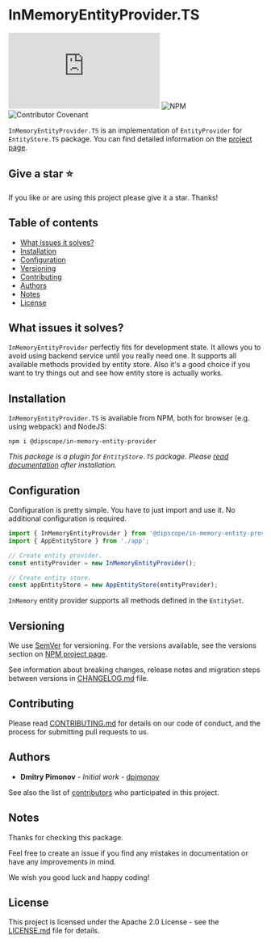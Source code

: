 # InMemoryEntityProvider.TS

![GitHub](https://img.shields.io/github/license/dipscope/InMemoryEntityProvider.TS) ![NPM](https://img.shields.io/npm/v/@dipscope/in-memory-entity-provider) ![Contributor Covenant](https://img.shields.io/badge/Contributor%20Covenant-2.1-4baaaa.svg)

`InMemoryEntityProvider.TS` is an implementation of `EntityProvider` for `EntityStore.TS` package. You can find detailed information on the [project page](https://github.com/dipscope/EntityStore.TS).

## Give a star :star:

If you like or are using this project please give it a star. Thanks!

## Table of contents

* [What issues it solves?](#what-issues-it-solves)
* [Installation](#installation)
* [Configuration](#configuration)
* [Versioning](#versioning)
* [Contributing](#contributing)
* [Authors](#authors)
* [Notes](#notes)
* [License](#license)

## What issues it solves?

`InMemoryEntityProvider` perfectly fits for development state. It allows you to avoid using backend service until you really need one. It supports all available methods provided by entity store. Also it's a good choice if you want to try things out and see how entity store is actually works.

## Installation

`InMemoryEntityProvider.TS` is available from NPM, both for browser (e.g. using webpack) and NodeJS:

```
npm i @dipscope/in-memory-entity-provider
```

_This package is a plugin for `EntityStore.TS` package. Please [read documentation](https://github.com/dipscope/EntityStore.TS) after installation._

## Configuration

Configuration is pretty simple. You have to just import and use it. No additional configuration is required. 

```typescript
import { InMemoryEntityProvider } from '@dipscope/in-memory-entity-provider';
import { AppEntityStore } from './app';

// Create entity provider.
const entityProvider = new InMemoryEntityProvider(); 

// Create entity store.
const appEntityStore = new AppEntityStore(entityProvider);
```

`InMemory` entity provider supports all methods defined in the `EntitySet`.

## Versioning

We use [SemVer](http://semver.org) for versioning. For the versions available, see the versions section on [NPM project page](https://www.npmjs.com/package/@dipscope/in-memory-entity-provider).

See information about breaking changes, release notes and migration steps between versions in [CHANGELOG.md](https://github.com/dipscope/InMemoryEntityProvider.TS/blob/main/CHANGELOG.md) file.

## Contributing

Please read [CONTRIBUTING.md](https://github.com/dipscope/InMemoryEntityProvider.TS/blob/main/CONTRIBUTING.md) for details on our code of conduct, and the process for submitting pull requests to us.

## Authors

* **Dmitry Pimonov** - *Initial work* - [dpimonov](https://github.com/dpimonov)

See also the list of [contributors](https://github.com/dipscope/InMemoryEntityProvider.TS/contributors) who participated in this project.

## Notes

Thanks for checking this package.

Feel free to create an issue if you find any mistakes in documentation or have any improvements in mind.

We wish you good luck and happy coding!

## License

This project is licensed under the Apache 2.0 License - see the [LICENSE.md](https://github.com/dipscope/InMemoryEntityProvider.TS/blob/main/LICENSE.md) file for details.
